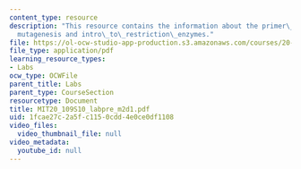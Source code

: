 ```yaml
---
content_type: resource
description: "This resource contains the information about the primer\_design\_for\_\
  mutagenesis and intro\_to\_restriction\_enzymes."
file: https://ol-ocw-studio-app-production.s3.amazonaws.com/courses/20-109-laboratory-fundamentals-in-biological-engineering-spring-2010/1fcae27c2a5fc1150cdd4e0ce0df1108_MIT20_109S10_labpre_m2d1.pdf
file_type: application/pdf
learning_resource_types:
- Labs
ocw_type: OCWFile
parent_title: Labs
parent_type: CourseSection
resourcetype: Document
title: MIT20_109S10_labpre_m2d1.pdf
uid: 1fcae27c-2a5f-c115-0cdd-4e0ce0df1108
video_files:
  video_thumbnail_file: null
video_metadata:
  youtube_id: null
---
```

